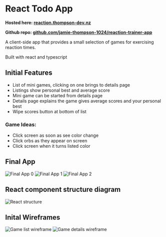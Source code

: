 
# React Todo App

**Hosted here: [reaction.thompson-dev.nz](https://reaction.thompson-dev.nz/)**

**Github repo: [github.com/jamie-thompson-1024/reaction-trainer-app](https://github.com/jamie-thompson-1024/reaction-trainer-app)**

A client-side app that provides a small selection of games for exercising reaction times.

Built with react and typescript

## Initial Features

- List of mini games, clicking on one brings to details page
- Listings show personal best and average score
- Mini game can be started from details page
- Details page explains the game gives average scores and your personal best
- Wipe scores button at bottom of list

### Game Ideas:

- Click screen as soon as see color change
- Click orbs as they appear on screen
- Click screen when it turns listed color

## Final App

![Final App 0](/Assets/projects/images/reactionapp/reactionapp-0.PNG "final app")
![Final App 1](/Assets/projects/images/reactionapp/reactionapp-1.PNG "final app")
![Final App 2](/Assets/projects/images/reactionapp/reactionapp-2.PNG "final app")

## React component structure diagram

![React structure](/Assets/projects/images/reactionapp/reactionapp-reactdiagram.png "react structure")

## Inital Wireframes

![Game list wireframe](/Assets/projects/images/reactionapp/reactionapp-wireframe0.png "game list wireframe")
![Game details wireframe](/Assets/projects/images/reactionapp/reactionapp-wireframe1.png "Game details wireframe")
